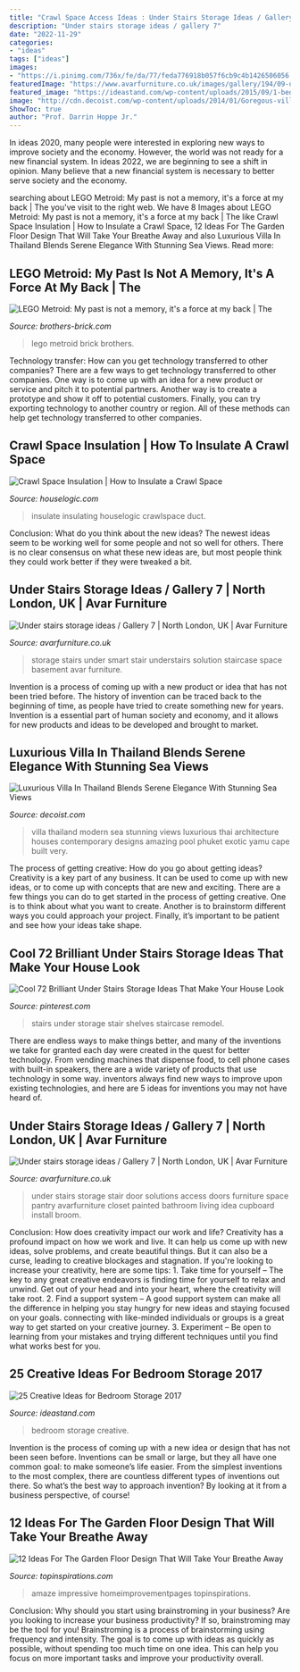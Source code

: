 ```yaml
---
title: "Crawl Space Access Ideas : Under Stairs Storage Ideas / Gallery 7"
description: "Under stairs storage ideas / gallery 7"
date: "2022-11-29"
categories:
- "ideas"
tags: ["ideas"]
images:
- "https://i.pinimg.com/736x/fe/da/77/feda776918b057f6cb9c4b1426506056.jpg"
featuredImage: "https://www.avarfurniture.co.uk/images/gallery/194/09-under-the-stairs-storage-solutions-access-door-gallery-5.jpg"
featured_image: "https://ideastand.com/wp-content/uploads/2015/09/1-bedroom-storage-ideas.jpg"
image: "http://cdn.decoist.com/wp-content/uploads/2014/01/Goregous-villa-in-Thailand-at-dusk.jpg"
ShowToc: true
author: "Prof. Darrin Hoppe Jr."
---
```



In ideas 2020, many people were interested in exploring new ways to improve society and the economy. However, the world was not ready for a new financial system. In ideas 2022, we are beginning to see a shift in opinion. Many believe that a new financial system is necessary to better serve society and the economy.

	

		
searching about LEGO Metroid: My past is not a memory, it&#039;s a force at my back | The you've visit to the right web. We have 8 Images about LEGO Metroid: My past is not a memory, it&#039;s a force at my back | The like Crawl Space Insulation | How to Insulate a Crawl Space, 12 Ideas For The Garden Floor Design That Will Take Your Breathe Away and also Luxurious Villa In Thailand Blends Serene Elegance With Stunning Sea Views. Read more:
		
    
## LEGO Metroid: My Past Is Not A Memory, It&#039;s A Force At My Back | The

<img loading=lazy src="https://s3-us-west-2.amazonaws.com/media.brothers-brick.com/2020/04/49801176567_4d6e16d71a_b.jpg" onerror="this.onerror=null;this.src='https://tse4.mm.bing.net/th?id=OIP.exM79W6FiOpnaxd-i9mU5AHaEK&amp;pid=15.1';" alt="LEGO Metroid: My past is not a memory, it&#039;s a force at my back | The">

_Source: brothers-brick.com_

>lego metroid brick brothers. 

	

Technology transfer: How can you get technology transferred to other companies?
There are a few ways to get technology transferred to other companies. One way is to come up with an idea for a new product or service and pitch it to potential partners. Another way is to create a prototype and show it off to potential customers. Finally, you can try exporting technology to another country or region. All of these methods can help get technology transferred to other companies.

    
## Crawl Space Insulation | How To Insulate A Crawl Space

<img loading=lazy src="https://static.houselogic.com/content/images/insulating-crawl-space-standard_41fc63dc201ae5725c36ee79a7153e66.jpg" onerror="this.onerror=null;this.src='https://tse1.mm.bing.net/th?id=OIP.Qfxj3CAa5XJcNu55pxU-ZgHaE8&amp;pid=15.1';" alt="Crawl Space Insulation | How to Insulate a Crawl Space">

_Source: houselogic.com_

>insulate insulating houselogic crawlspace duct. 

	

Conclusion: What do you think about the new ideas?
The newest ideas seem to be working well for some people and not so well for others. There is no clear consensus on what these new ideas are, but most people think they could work better if they were tweaked a bit.

    
## Under Stairs Storage Ideas / Gallery 7 | North London, UK | Avar Furniture

<img loading=lazy src="https://www.avarfurniture.co.uk/images/gallery/194/08-ideas-for-under-stairs-storage-smart-solution-gallery-5.jpg" onerror="this.onerror=null;this.src='https://tse3.mm.bing.net/th?id=OIP.v9aGS0KgLpxh70rn2M1rPAHaLH&amp;pid=15.1';" alt="Under stairs storage ideas / Gallery 7 | North London, UK | Avar Furniture">

_Source: avarfurniture.co.uk_

>storage stairs under smart stair understairs solution staircase space basement avar furniture. 

	

Invention is a process of coming up with a new product or idea that has not been tried before. The history of invention can be traced back to the beginning of time, as people have tried to create something new for years. Invention is a essential part of human society and economy, and it allows for new products and ideas to be developed and brought to market.

    
## Luxurious Villa In Thailand Blends Serene Elegance With Stunning Sea Views

<img loading=lazy src="http://cdn.decoist.com/wp-content/uploads/2014/01/Goregous-villa-in-Thailand-at-dusk.jpg" onerror="this.onerror=null;this.src='https://tse3.mm.bing.net/th?id=OIP.3Em-EOoaqpfelJo50dVUswHaFJ&amp;pid=15.1';" alt="Luxurious Villa In Thailand Blends Serene Elegance With Stunning Sea Views">

_Source: decoist.com_

>villa thailand modern sea stunning views luxurious thai architecture houses contemporary designs amazing pool phuket exotic yamu cape built very. 

	

The process of getting creative: How do you go about getting ideas?
Creativity is a key part of any business. It can be used to come up with new ideas, or to come up with concepts that are new and exciting. There are a few things you can do to get started in the process of getting creative. One is to think about what you want to create. Another is to brainstorm different ways you could approach your project. Finally, it’s important to be patient and see how your ideas take shape.

    
## Cool 72 Brilliant Under Stairs Storage Ideas That Make Your House Look

<img loading=lazy src="https://i.pinimg.com/736x/fe/da/77/feda776918b057f6cb9c4b1426506056.jpg" onerror="this.onerror=null;this.src='https://tse2.mm.bing.net/th?id=OIP.dEKtMVtmJpWyGKJMUVRJmwHaJ4&amp;pid=15.1';" alt="Cool 72 Brilliant Under Stairs Storage Ideas That Make Your House Look">

_Source: pinterest.com_

>stairs under storage stair shelves staircase remodel. 

	

There are endless ways to make things better, and many of the inventions we take for granted each day were created in the quest for better technology. From vending machines that dispense food, to cell phone cases with built-in speakers, there are a wide variety of products that use technology in some way. inventors always find new ways to improve upon existing technologies, and here are 5 ideas for inventions you may not have heard of.

    
## Under Stairs Storage Ideas / Gallery 7 | North London, UK | Avar Furniture

<img loading=lazy src="https://www.avarfurniture.co.uk/images/gallery/194/09-under-the-stairs-storage-solutions-access-door-gallery-5.jpg" onerror="this.onerror=null;this.src='https://tse3.mm.bing.net/th?id=OIP.0kPJ4KxNBjucmbMc3GOVLAHaLH&amp;pid=15.1';" alt="Under stairs storage ideas / Gallery 7 | North London, UK | Avar Furniture">

_Source: avarfurniture.co.uk_

>under stairs storage stair door solutions access doors furniture space pantry avarfurniture closet painted bathroom living idea cupboard install broom. 

	

Conclusion: How does creativity impact our work and life?
Creativity has a profound impact on how we work and live. It can help us come up with new ideas, solve problems, and create beautiful things. But it can also be a curse, leading to creative blockages and stagnation. If you're looking to increase your creativity, here are some tips: 1. Take time for yourself – The key to any great creative endeavors is finding time for yourself to relax and unwind. Get out of your head and into your heart, where the creativity will take root. 2. Find a support system – A good support system can make all the difference in helping you stay hungry for new ideas and staying focused on your goals. connecting with like-minded individuals or groups is a great way to get started on your creative journey. 3. Experiment – Be open to learning from your mistakes and trying different techniques until you find what works best for you.

    
## 25 Creative Ideas For Bedroom Storage 2017

<img loading=lazy src="https://ideastand.com/wp-content/uploads/2015/09/1-bedroom-storage-ideas.jpg" onerror="this.onerror=null;this.src='https://tse2.mm.bing.net/th?id=OIP.f4mrT1RBrktrDOQfMyVengHaJ4&amp;pid=15.1';" alt="25 Creative Ideas for Bedroom Storage 2017">

_Source: ideastand.com_

>bedroom storage creative. 

	

Invention is the process of coming up with a new idea or design that has not been seen before. Inventions can be small or large, but they all have one common goal: to make someone’s life easier. From the simplest inventions to the most complex, there are countless different types of inventions out there. So what’s the best way to approach invention? By looking at it from a business perspective, of course!

    
## 12 Ideas For The Garden Floor Design That Will Take Your Breathe Away

<img loading=lazy src="https://topinspirations.com/wp-content/uploads/2016/05/127529-633x475.jpg" onerror="this.onerror=null;this.src='https://tse2.mm.bing.net/th?id=OIP.ChN26ybApAao7MZiMFW2lQHaFj&amp;pid=15.1';" alt="12 Ideas For The Garden Floor Design That Will Take Your Breathe Away">

_Source: topinspirations.com_

>amaze impressive homeimprovementpages topinspirations. 

	

Conclusion: Why should you start using brainstroming in your business?
Are you looking to increase your business productivity? If so, brainstroming may be the tool for you! Brainstroming is a process of brainstorming using frequency and intensity. The goal is to come up with ideas as quickly as possible, without spending too much time on one idea. This can help you focus on more important tasks and improve your productivity overall.


